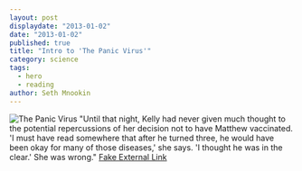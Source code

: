 ```yaml
---
layout: post
displaydate: "2013-01-02"
date: "2013-01-02"
published: true
title: "Intro to 'The Panic Virus'"
category: science
tags: 
  - hero
  - reading
author: Seth Mnookin
---
```


![The Panic Virus](http://autismsciencefoundation.org/sites/default/files/THE-PANIC-VIRUS-cover.jpg)
"Until that night, Kelly had never given much thought to the potential repercussions of her decision not to have Matthew vaccinated. 'I must have read somewhere that after he turned three, he would have been okay for many of those diseases,' she says. 'I thought he was in the clear.' She was wrong." [Fake External Link](www.theraptorlab.com)